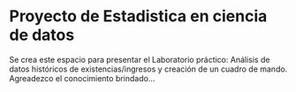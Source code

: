 # Proyecto de Estadistica en ciencia de datos
Se crea este espacio para presentar el Laboratorio práctico: Análisis de datos históricos de existencias/ingresos y creación de un cuadro de mando.
Agreadezco el conocimiento brindado...
